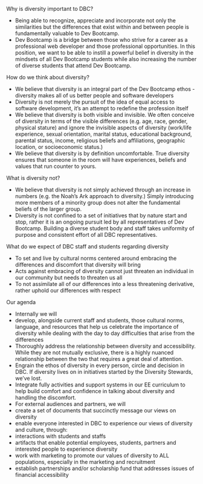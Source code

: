 Why is diversity important to DBC?
* Being able to recognize, appreciate and incorporate not only the similarities but the differences that exist within and between people is fundamentally valuable to Dev Bootcamp. 
* Dev Bootcamp is a bridge between those who strive for a career as a professional web developer and those professional opportunities. In this position, we want to be able to instill a powerful belief in diversity in the mindsets of all Dev Bootcamp students while also increasing the number of diverse students that attend Dev Bootcamp. 

How do we think about diversity?
* We believe that diversity is an integral part of the Dev Bootcamp ethos - diversity makes all of us better people and software developers
* Diversity is not merely the pursuit of the idea of equal access to software development, it’s an attempt to redefine the profession itself
* We believe that diversity is both visible and invisible. We often conceive of diversity in terms of the visible differences (e.g. age, race, gender, physical stature) and ignore the invisible aspects of diversity (work/life experience, sexual orientation, marital status, educational background, parental status, income, religious beliefs and affiliations, geographic location, or socioeconomic status.)
* We believe that diversity is by definition uncomfortable. True diversity ensures that someone in the room will have experiences, beliefs and values that run counter to yours. 

What is diversity not?
* We believe that diversity is not simply achieved through an increase in numbers (e.g. the Noah’s Ark approach to diversity.) Simply introducing more members of a minority group does not alter the fundamental beliefs of the larger group. 
* Diversity is not confined to a set of initiatives that by nature start and stop, rather it is an ongoing pursuit led by all representatives of Dev Bootcamp. Building a diverse student body and staff takes uniformity of purpose and consistent effort of all DBC representatives.

What do we expect of DBC staff and students regarding diversity
* To set and live by cultural norms centered around embracing the differences and discomfort that diversity will bring
* Acts against embracing of diversity cannot just threaten an individual in our community but needs to threaten us all
* To not assimilate all of our differences into a less threatening derivative, rather uphold our differences with respect

Our agenda
* Internally we will
 * develop, alongside current staff and students, those cultural norms, language, and resources that help us celebrate the importance of diversity while dealing with the day to day difficulties that arise from the differences
 * Thoroughly address the relationship between diversity and accessibility. While they are not mutually exclusive, there is a highly nuanced relationship between the two that requires a great deal of attention. 
 * Engrain the ethos of diversity in every person, circle and decision in DBC. If diversity lives on in initiatives started by the Diversity Stewards, we’ve lost. 
 * Integrate fully activities and support systems in our EE curriculum to help build comfort and confidence in talking about diversity and handling the discomfort. 
* For external audiences and partners, we will
 * create a set of documents that succinctly message our views on diversity
 * enable everyone interested in DBC to experience our views of diversity and culture, through:
  * interactions with students and staffs 
  * artifacts that enable potential employees, students, partners and interested people to experience diversity
 * work with marketing to promote our values of diversity to ALL populations, especially in the marketing and recruitment 
 * establish partnerships and/or scholarship fund that addresses issues of financial accessibility




